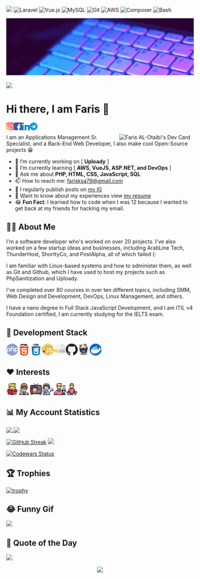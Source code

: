 ![](https://komarev.com/ghpvc/?username=farisc0de&color=blueviolet&style=for-the-badge) ![Laravel](https://img.shields.io/badge/laravel-%23FF2D20.svg?style=for-the-badge&logo=laravel&logoColor=white) ![Vue.js](https://img.shields.io/badge/vuejs-%2335495e.svg?style=for-the-badge&logo=vuedotjs&logoColor=%234FC08D) ![MySQL](https://img.shields.io/badge/mysql-%2300f.svg?style=for-the-badge&logo=mysql&logoColor=white) ![Git](https://img.shields.io/badge/git-%23F05033.svg?style=for-the-badge&logo=git&logoColor=white) ![AWS](https://img.shields.io/badge/AWS-%23FF9900.svg?style=for-the-badge&logo=amazon-aws&logoColor=white) ![Composer](https://img.shields.io/badge/Composer-885630?style=for-the-badge&logo=Composer&logoColor=white) ![Bash](https://img.shields.io/badge/GNU%20Bash-4EAA25?style=for-the-badge&logo=GNU%20Bash&logoColor=white)

![Banner](https://raw.githubusercontent.com/farisc0de/farisc0de/main/Add%20a%20heading.gif)

<img src="https://readme-typing-svg.herokuapp.com?color=316DCA&vCenter=true&multiline=true&width=425&height=85&lines=%E2%80%9CTry+not+to+become+a+man+of+success%2C;but+rather+become+a+man+of+value.%E2%80%9D;%E2%80%93+Albert+Einstein" align="center" />

# Hi there, I am Faris 👋

<a href="https://instagram.com/fariscode">
  <img align="left" alt="Faris | Instagram" width="21px" src="https://raw.githubusercontent.com/farisc0de/farisc0de/main/icons/instagram.svg" />
</a>
<a href="https://www.facebook.com/farisc0de">
  <img align="left" alt="Faris | Facebook" width="21px" src="https://raw.githubusercontent.com/farisc0de/farisc0de/main/icons/facebook.svg" />
</a>
<a href="https://www.linkedin.com/in/farisc0de/">
  <img align="left" alt="Faris | LinkedIn" width="21px" src="https://raw.githubusercontent.com/farisc0de/farisc0de/main/icons/linkedin.svg" />
</a>
<a href="https://t.me/fariscode">
  <img align="left" alt="Faris | Telegram" width="21px" src="https://raw.githubusercontent.com/farisc0de/farisc0de/main/icons/telegram.svg" />
</a>

<br />

<a href="https://app.daily.dev/fariscode"><img src="https://api.daily.dev/devcards/2ced650c616a4fe393bb960ba17cecee.png?r=63n" align="right" width="200" alt="Faris AL-Otaibi's Dev Card"/></a>

I am an Applications Management Sr. Specialist, and a Back-End Web Developer, I also make cool Open-Source projects 😁

- 🔭 I’m currently working on [ **Uploady** ]
- 🌱 I’m currently learning [ **AWS, VueJS, ASP.NET, and DevOps** ]
- 💬 Ask me about **PHP, HTML, CSS, JavaScript, SQL**
- 📫 How to reach me: farisksa79@gmail.com
- 📝 I regularly publish posts on [my IG](https://www.instagram.com/fariscode)
- 📄 Want to know about my experiences view [my resume](https://docs.google.com/viewer?url=https://raw.githubusercontent.com/farisc0de/resume/main/My_Resume.pdf)
- 😂 **Fun Fact**: I learned how to code when I was 12 because I wanted to get back at my friends for hacking my email.

## 👨‍💻 About Me

I'm a software developer who's worked on over 20 projects. I've also worked on a few startup ideas and businesses, including ArabLine Tech, ThunderHost, ShorttyCo, and PostAlpha, all of which failed (:

I am familiar with Linux-based systems and how to administer them, as well as Git and Github, which I have used to host my projects such as PhpSanitization and Uploady.

I've completed over 80 courses in over ten different topics, including SMM, Web Design and Development, DevOps, Linux Management, and others.

I have a nano degree in Full Stack JavaScript Development, and I am ITIL v4 Foundation certified, I am currently studying for the IELTS exam.

## 🔧 Development Stack
<div align="left">
  <a href="http://php.net/">
    <img align="left" alt="PHP" width="32px" src="https://raw.githubusercontent.com/farisc0de/farisc0de/main/icons/php.svg" />
  </a>
  
  <a href="https://whatwg.org/">
    <img align="left" alt="HTML" width="32px" src="https://raw.githubusercontent.com/farisc0de/farisc0de/main/icons/html-5.svg" />
  </a>
  
  <a href="https://www.w3.org/Style/CSS/">
    <img align="left" alt="CSS" width="32px" src="https://raw.githubusercontent.com/farisc0de/farisc0de/main/icons/css.svg" />
  </a>
  
  <a href="https://www.javascript.com/">
    <img align="left" alt="Javascript" width="32px" src="https://raw.githubusercontent.com/farisc0de/farisc0de/main/icons/javascript.svg" />
  </a>
  
  <a href="https://www.mysql.com/">
    <img align="left" alt="MySQL" width="32px" src="https://raw.githubusercontent.com/farisc0de/farisc0de/main/icons/mysql.svg" />
  </a>
 
  <a href="https://www.github.com/">
    <img align="left" alt="GitHub" width="32px" src="https://raw.githubusercontent.com/farisc0de/farisc0de/main/icons/github.svg" />
  </a>
  
  <a href="https://getcomposer.org/">
    <img align="left" alt="Composer" width="32px" src="https://raw.githubusercontent.com/farisc0de/farisc0de/main/icons/composer.svg" />
  </a>

  <a href="https://docker.com/">
    <img align="left" alt="Docker" width="32px" src="https://raw.githubusercontent.com/farisc0de/farisc0de/main/icons/docker.svg" />
  </a>
</div>

<br />
<br />

## ♥️ Interests

<div align="left">
  <a href="#">
    <img align="left" alt="Books" width="32px" src="https://raw.githubusercontent.com/farisc0de/farisc0de/main/icons/read.png" />
  </a>
  
  <a href="https://tvtime.com/v11pr">
    <img align="left" alt="Movies" width="32px" src="https://raw.githubusercontent.com/farisc0de/farisc0de/main/icons/3d-movie.png" />
  </a>
  
  <a href="https://tvtime.com/v11pr">
    <img align="left" alt="TV Shows" width="32px" src="https://raw.githubusercontent.com/farisc0de/farisc0de/main/icons/tv-show.png" />
  </a>
  
  <a href="#">
    <img align="left" alt="Music" width="32px" src="https://raw.githubusercontent.com/farisc0de/farisc0de/main/icons/listen.png" />
  </a>
  
  <a href="#">
    <img align="left" alt="Podcasts" width="32px" src="https://raw.githubusercontent.com/farisc0de/farisc0de/main/icons/podcaster.png" />
  </a>
  
  <a href="#">
    <img align="left" alt="Podcasts" width="32px" src="https://raw.githubusercontent.com/farisc0de/farisc0de/main/icons/meditation.png" />
  </a>
</div>

<br />
<br />

## 📊 My Account Statistics

<a href="#">
  <img align="center" height="160em" src="https://github-readme-stats.vercel.app/api?username=farisc0de&show_icons=true&theme=github_dark&hide=["issues"]" />
</a>

<a href="#">
  <img align="center" height="160em" src="https://github-readme-stats.vercel.app/api/top-langs/?username=farisc0de&hide=ruby,blade&show_icons=true&layout=compact&&langs_count=4&locale=en&theme=github_dark" />
</a>

[![GitHub Streak](https://github-readme-streak-stats.herokuapp.com?user=farisc0de&theme=github-dark-blue)](https://git.io/streak-stats) ![](http://github-profile-summary-cards.vercel.app/api/cards/productive-time?username=farisc0de&theme=github_dark&utcOffset=8)

[![Codewars Status](https://www.codewars.com/users/fariscode/badges/large)](https://www.codewars.com/users/fariscode/completed_solutions)

## 🏆 Trophies

[![trophy](https://github-profile-trophy.vercel.app/?username=farisc0de&theme=onedark&rank=SSS,SS,S,AAA,AA,A,B,C&margin-w=15&no-frame=true)](#)

## 😂 Funny Gif

![](https://i.giphy.com/media/13HgwGsXF0aiGY/giphy.webp)

## 💬 Quote of the Day

![](https://quotes-github-readme.vercel.app/api?theme=dark&type=horizontal)

<p align="center">
  <img src="https://capsule-render.vercel.app/api?type=waving&color=gradient&height=110&section=footer&animation=twinkling"/>
</p>
